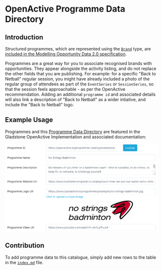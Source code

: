 # OpenActive Programme Data Directory

## Introduction
Structured programmes, which are represented using the [`Brand`](https://openactive.io/modelling-opportunity-data/#adding-programmes-schema-brand-) type, are [included in the Modelling Opportunity Data 2.0 specification](https://openactive.io/modelling-opportunity-data/#programmes-and-brands).

Programmes are a great way for you to associate recognised brands with opportunities. They appear alongside the activity listing, and do not replace the other fields that you are publishing. For example: for a specific "Back to Netball" regular session, you might have already included a photo of the regular group of attendees as part of the `EventSeries` or `SessionSeries`, so that the session feels approachable - as per the OpenActive recommendation. Adding an additional `programme id` and associated details will also link a description of "Back to Netball" as a wider intiative, and include the "Back to Netball" logo.

## Example Usage
Programmes and this [Programme Data Directory](https://openactive.io/programme-catalog/) are featured in the Gladstone OpenActive Implementation and associated documentation:

![Example Usage](example-usage.png)

## Contribution
To add programme data to this catalogue, simply add new rows to the table in the [`index.md`](index.md) file.
